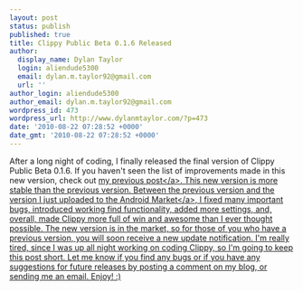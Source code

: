 ```yaml
---
layout: post
status: publish
published: true
title: Clippy Public Beta 0.1.6 Released
author:
  display_name: Dylan Taylor
  login: aliendude5300
  email: dylan.m.taylor92@gmail.com
  url: ''
author_login: aliendude5300
author_email: dylan.m.taylor92@gmail.com
wordpress_id: 473
wordpress_url: http://www.dylanmtaylor.com/?p=473
date: '2010-08-22 07:28:52 +0000'
date_gmt: '2010-08-22 07:28:52 +0000'
---
```

<p>After a long night of coding, I finally released the final version of Clippy Public Beta 0.1.6. If you haven't seen the list of improvements made in this new version, check out <a href="http:&#47;&#47;www.dylanmtaylor.com&#47;2010&#47;08&#47;21&#47;clippy-public-beta-0-1-6-is-in-progress&#47;">my previous post<&#47;a>. This new version is more stable than the previous version. Between the previous version and the version I just uploaded to the <a class="zem_slink" title="Android Market" rel="homepage" href="http:&#47;&#47;www.android.com&#47;market&#47;">Android Market<&#47;a>, I fixed many important bugs, introduced working find functionality, added more settings, and, overall, made Clippy more full of win and awesome than I ever thought possible. The new version is in the market, so for those of you who have a previous version, you will soon receive a new update notification. I'm really tired, since I was up all night working on coding Clippy, so I'm going to keep this post short. Let me know if you find any bugs or if you have any suggestions for  future releases by posting a comment on my blog, or sending me an email. Enjoy! :)</p>
